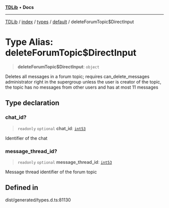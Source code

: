 [**TDLib**](../../../../../../README.md) • **Docs**

***

[TDLib](../../../../../../modules.md) / [index](../../../../../README.md) / [types](../../../README.md) / [default](../README.md) / deleteForumTopic$DirectInput

# Type Alias: deleteForumTopic$DirectInput

> **deleteForumTopic$DirectInput**: `object`

Deletes all messages in a forum topic; requires can_delete_messages administrator right in the supergroup unless the user is creator of the topic, the topic has no messages from other users and has at most 11 messages

## Type declaration

### chat\_id?

> `readonly` `optional` **chat\_id**: [`int53`](int53-1.md)

Identifier of the chat

### message\_thread\_id?

> `readonly` `optional` **message\_thread\_id**: [`int53`](int53-1.md)

Message thread identifier of the forum topic

## Defined in

dist/generated/types.d.ts:81130

